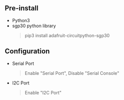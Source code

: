 
## Pre-install
* Python3
* sgp30 python library
  > pip3 install adafruit-circuitpython-sgp30

## Configuration
* Serial Port
  > Enable "Serial Port", Disable "Serial Console"
* I2C Port
  > Enable "I2C Port"
